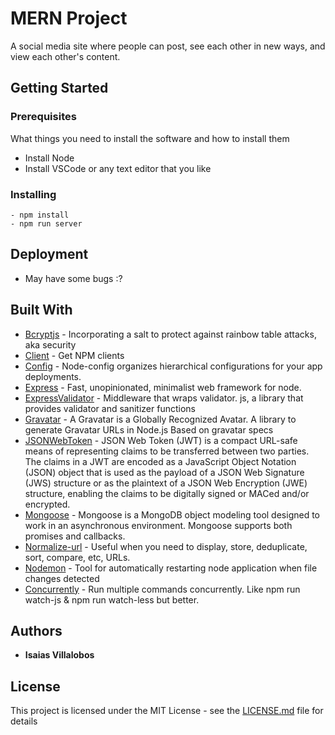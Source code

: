 # MERN Project

A social media site where people can post,
see each other in new ways, and view each other's
content.

## Getting Started

### Prerequisites

What things you need to install the software and how to install them

- Install Node
- Install VSCode or any text editor that you like

### Installing

```
- npm install
- npm run server
```

## Deployment

- May have some bugs :?

## Built With

- [Bcryptjs](github.com/dcodeIO/bcrypt.js) - Incorporating a salt to protect against rainbow table attacks, aka security
- [Client](github.com/ContinuumBridge/client) - Get NPM clients
- [Config](github.com/lorenwest/node-config) - Node-config organizes hierarchical configurations for your app deployments.
- [Express](github.com/expressjs/express) - Fast, unopinionated, minimalist web framework for node.
- [ExpressValidator](github.com/express-validator/express-validator) - Middleware that wraps validator. js, a library that provides validator and sanitizer functions
- [Gravatar](github.com/emerleite/node-gravatar) - A Gravatar is a Globally Recognized Avatar. A library to generate Gravatar URLs in Node.js Based on gravatar specs
- [JSONWebToken](github.com/auth0/node-jsonwebtoken) - JSON Web Token (JWT) is a compact URL-safe means of representing claims to be transferred between two parties. The claims in a JWT are encoded as a JavaScript Object Notation (JSON) object that is used as the payload of a JSON Web Signature (JWS) structure or as the plaintext of a JSON Web Encryption (JWE) structure, enabling the claims to be digitally signed or MACed and/or encrypted.
- [Mongoose](https://rometools.github.io/rome/) - Mongoose is a MongoDB object modeling tool designed to work in an asynchronous environment. Mongoose supports both promises and callbacks.
- [Normalize-url](github.com/sindresorhus/normalize-url) - Useful when you need to display, store, deduplicate, sort, compare, etc, URLs.
- [Nodemon](github.com/remy/nodemon) - Tool for automatically restarting node application when file changes detected
- [Concurrently](github.com/kimmobrunfeldt/concurrently) - Run multiple commands concurrently. Like npm run watch-js & npm run watch-less but better.

## Authors

- **Isaias Villalobos**

## License

This project is licensed under the MIT License - see the [LICENSE.md](LICENSE.md) file for details
